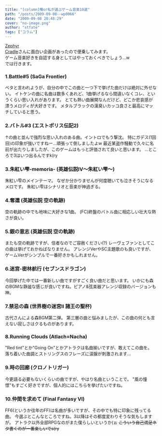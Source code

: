 ```yaml
---
title: "[column]俺or私が選ぶゲーム音楽10選"
path: "/posts/2009-09-08--wp0066"
date: "2009-09-08 20:48:29"
cover: "no-image.png"
author: "stfate"
tags: ["コラム"]
---
```


<style type="text/css">
<!--
p {white-space: pre-wrap};
-->
</style>

<a href="http://www.zephyr-cradle.info/diary/?date=20090907#p01" target="_blank">Zephyr Cradle</a>さんに面白い企画があったので便乗してみます。
ゲーム音楽好きを自認する身としてはやっておくべきでしょう…w
では行きます。

<h3>1.Battle#5 (SaGa Frontier)</h3>
ベタと言われようが、自分の中でこの曲と一つ下で挙げた曲だけは絶対に外せない。
イトケンの曲に名曲は数多くあれど、1曲挙げるなら間違いなくコレ、というくらい思い入れがあります。
とても熱い曲展開なんだけど、どこか悲哀感が漂うメロディが大好きです。
メタルブラックの漢臭いカッコ良さと最高にマッチしていると思う。

<h3>2.バトル#3 (エストポリス伝記2)</h3>
↑の曲と並んで強烈な思い入れのある曲。イントロでもう撃沈。
特にガデス(1回目)の印象が強いですねー…頑張って倒しましたよw
最近某盗作騒動で久々に名前が出たりしましたが、このゲームはもっと評価されて良いと思います。
…ところで3はいつ出るんですk(ry

<h3>3.朱紅い雫-memoria- (英雄伝説Ⅳ～朱紅い雫～)</h3>
朱紅い雫のメインテーマ。
なぜか分かりませんが何度聴いても泣きそうになるメロです。
朱紅い雫はシナリオと音楽が神過ぎる。

<h3>4.奪還 (英雄伝説 空の軌跡)</h3>
空の軌跡の中でも地味に大好きな1曲。
(FC)終盤のバトル曲に相応しい壮大な熱さが良い。

<h3>5.銀の意志 (英雄伝説 空の軌跡)</h3>
またも空の軌跡ですが、信者なのでご容赦ください(?)
レーヴェファンとしてこの曲は挙げておかねばなりません。
アレンジVerやSC主題歌のも良いですが、ゲームVerがシンプルで一番好きかもしれません。

<h3>6.迷宮-密林航行 (セブンスドラゴン)</h3>
今回挙げた中では一番新しい曲ですがすごく良い曲だと思います。
いかにも森のBGMな静謐な感じが良いですね。ピアノ&弦楽器アレンジ収録のバージョンも神。

<h3>7.禁忌の森 (世界樹の迷宮Ⅱ 諸王の聖杯)</h3>
古代さんによる森BGM第二弾。
第三層の曲と悩みましたが、この曲の何とも言えない寂しさはクるものがあります。

<h3>8.Running Clouds (Atlach=Nacha)</h3>
"Red tint"とか"Going On"とかアトラクは名曲揃いですが、敢えてこの曲を。
落ち着いた曲調とストリングスのフレーズに涙腺が刺激されます…

<h3>9.時の回廊 (クロノトリガー)</h3>
今更語る必要もないくらいの曲ですが、やはり名曲ということで。
"風の憧憬"もすごく好きですが、個人的にはこちらを挙げたいですね。

<h3>10.仲間を求めて (Final Fantasy VI)</h3>
FF6(というか往年のFF)は名曲が多いですが、その中でも特に印象に残ってる曲。
今選ぶとこんなところですね。3以降はその都度変わりそうな気もしますが。
アトラク以外全部RPGなのがまた僕らしいというか(ぉ
<del>こういう自己満足ネタ書くのが一番楽しいでs(ry</del>
